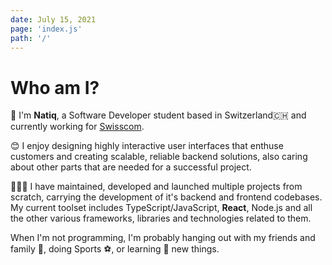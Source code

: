 ```yaml
---
date: July 15, 2021
page: 'index.js'
path: '/'
---
```


# Who am I?

👋 I'm **Natiq**, a Software Developer student based in Switzerland🇨🇭 and currently working for [Swisscom](https://www.swisscom.com).

😊 I enjoy designing highly interactive user interfaces that enthuse customers and creating scalable, reliable backend solutions, also caring about other parts that are needed for a successful project.

👨🏼‍💻 I have maintained, developed and launched multiple projects from scratch, carrying the development of it's backend and frontend codebases. My current toolset includes TypeScript/JavaScript, **React**, Node.js and all the other various frameworks, libraries and technologies related to them.

When I'm not programming, I'm probably hanging out with my friends and family 🏡, doing Sports ⚽️, or learning 📝 new things.
